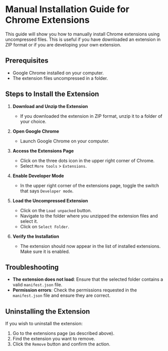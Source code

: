 # Manual Installation Guide for Chrome Extensions

This guide will show you how to manually install Chrome extensions using uncompressed files. This is useful if you have downloaded an extension in ZIP format or if you are developing your own extension.

## Prerequisites

- Google Chrome installed on your computer.
- The extension files uncompressed in a folder.

## Steps to Install the Extension

1. **Download and Unzip the Extension**
   - If you downloaded the extension in ZIP format, unzip it to a folder of your choice.

2. **Open Google Chrome**
   - Launch Google Chrome on your computer.

3. **Access the Extensions Page**
   - Click on the three dots icon in the upper right corner of Chrome.
   - Select `More tools` > `Extensions`.

4. **Enable Developer Mode**
   - In the upper right corner of the extensions page, toggle the switch that says `Developer mode`.

5. **Load the Uncompressed Extension**
   - Click on the `Load unpacked` button.
   - Navigate to the folder where you unzipped the extension files and select it.
   - Click on `Select Folder`.

6. **Verify the Installation**
   - The extension should now appear in the list of installed extensions. Make sure it is enabled.

## Troubleshooting

- **The extension does not load**: Ensure that the selected folder contains a valid `manifest.json` file.
- **Permission errors**: Check the permissions requested in the `manifest.json` file and ensure they are correct.

## Uninstalling the Extension

If you wish to uninstall the extension:

1. Go to the extensions page (as described above).
2. Find the extension you want to remove.
3. Click the `Remove` button and confirm the action.